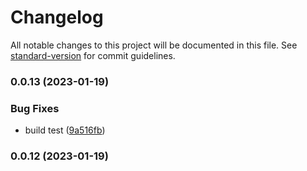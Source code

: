 # Changelog

All notable changes to this project will be documented in this file. See [standard-version](https://github.com/conventional-changelog/standard-version) for commit guidelines.

### 0.0.13 (2023-01-19)


### Bug Fixes

* build test ([9a516fb](https://github.com/z22092/event-polyfill/commit/9a516fb02b1fc30de7297050c2e5a62179e1ed4f))

### 0.0.12 (2023-01-19)
